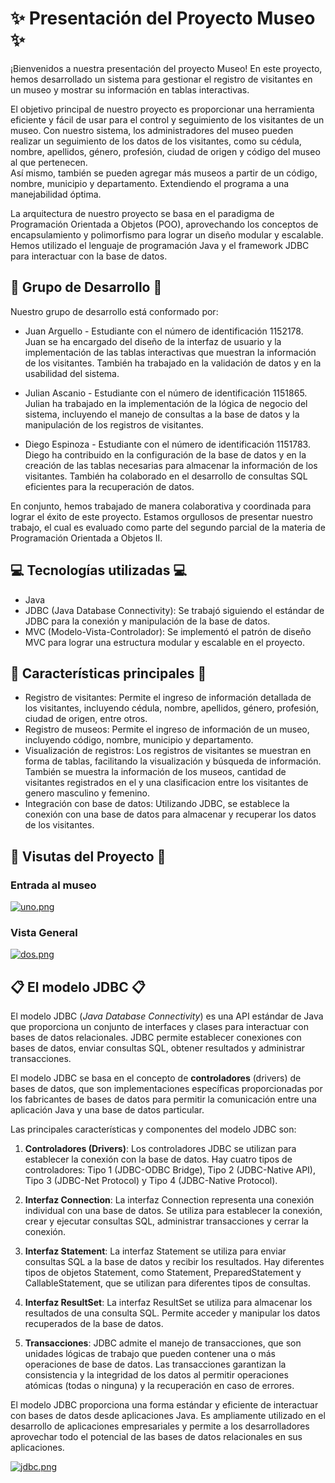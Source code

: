 # ✨ Presentación del Proyecto Museo ✨

¡Bienvenidos a nuestra presentación del proyecto Museo! En este proyecto, hemos desarrollado un sistema para gestionar el registro de visitantes en un museo y mostrar su información en tablas interactivas.

El objetivo principal de nuestro proyecto es proporcionar una herramienta eficiente y fácil de usar para el control y seguimiento de los visitantes de un museo. Con nuestro sistema, los administradores del museo pueden realizar un seguimiento de los datos de los visitantes, como su cédula, nombre, apellidos, género, profesión, ciudad de origen y código del museo al que pertenecen.  
Así mismo, también se pueden agregar más museos a partir de un código, nombre, municipio y departamento. Extendiendo el programa a una manejabilidad óptima.  

La arquitectura de nuestro proyecto se basa en el paradigma de Programación Orientada a Objetos (POO), aprovechando los conceptos de encapsulamiento y polimorfismo para lograr un diseño modular y escalable. Hemos utilizado el lenguaje de programación Java y el framework JDBC para interactuar con la base de datos.  

## 🤝 Grupo de Desarrollo 🤝

Nuestro grupo de desarrollo está conformado por:

- Juan Arguello - Estudiante con el número de identificación 1152178. Juan se ha encargado del diseño de la interfaz de usuario y la implementación de las tablas interactivas que muestran la información de los visitantes. También ha trabajado en la validación de datos y en la usabilidad del sistema. 

- Julian Ascanio - Estudiante con el número de identificación 1151865. Julian ha trabajado en la implementación de la lógica de negocio del sistema, incluyendo el manejo de consultas a la base de datos y la manipulación de los registros de visitantes.

- Diego Espinoza - Estudiante con el número de identificación 1151783. Diego ha contribuido en la configuración de la base de datos y en la creación de las tablas necesarias para almacenar la información de los visitantes. También ha colaborado en el desarrollo de consultas SQL eficientes para la recuperación de datos.

En conjunto, hemos trabajado de manera colaborativa y coordinada para lograr el éxito de este proyecto. Estamos orgullosos de presentar nuestro trabajo, el cual es evaluado como parte del segundo parcial de la materia de Programación Orientada a Objetos II.

## 💻 Tecnologías utilizadas 💻

- Java
- JDBC (Java Database Connectivity): Se trabajó siguiendo el estándar de JDBC para la conexión y manipulación de la base de datos.
- MVC (Modelo-Vista-Controlador): Se implementó el patrón de diseño MVC para lograr una estructura modular y escalable en el proyecto.  
  
## 📌 Características principales 📌

- Registro de visitantes: Permite el ingreso de información detallada de los visitantes, incluyendo cédula, nombre, apellidos, género, profesión, ciudad de origen, entre otros.  
- Registro de museos: Permite el ingreso de información de un museo, incluyendo código, nombre, municipio y departamento.    
- Visualización de registros: Los registros de visitantes se muestran en forma de tablas, facilitando la visualización y búsqueda de información. También se muestra la información de los museos, cantidad de visitantes registrados en el y una clasificacion entre los visitantes de genero masculino y femenino.  
- Integración con base de datos: Utilizando JDBC, se establece la conexión con una base de datos para almacenar y recuperar los datos de los visitantes.  

## 👀 Visutas del Proyecto 👀 
### Entrada al museo
[![uno.png](https://i.postimg.cc/6QJbJj0Z/uno.png)](https://postimg.cc/LJD3jVG4)  
### Vista General  
[![dos.png](https://i.postimg.cc/HLm1m44r/dos.png)](https://postimg.cc/gxgTqh7p)  

## 📋 El modelo JDBC 📋

El modelo JDBC (*Java Database Connectivity*) es una API estándar de Java que proporciona un conjunto de interfaces y clases para interactuar con bases de datos relacionales. JDBC permite establecer conexiones con bases de datos, enviar consultas SQL, obtener resultados y administrar transacciones.

El modelo JDBC se basa en el concepto de **controladores** (drivers) de bases de datos, que son implementaciones específicas proporcionadas por los fabricantes de bases de datos para permitir la comunicación entre una aplicación Java y una base de datos particular.

Las principales características y componentes del modelo JDBC son:

1. **Controladores (Drivers)**: Los controladores JDBC se utilizan para establecer la conexión con la base de datos. Hay cuatro tipos de controladores: Tipo 1 (JDBC-ODBC Bridge), Tipo 2 (JDBC-Native API), Tipo 3 (JDBC-Net Protocol) y Tipo 4 (JDBC-Native Protocol).

2. **Interfaz Connection**: La interfaz Connection representa una conexión individual con una base de datos. Se utiliza para establecer la conexión, crear y ejecutar consultas SQL, administrar transacciones y cerrar la conexión.

3. **Interfaz Statement**: La interfaz Statement se utiliza para enviar consultas SQL a la base de datos y recibir los resultados. Hay diferentes tipos de objetos Statement, como Statement, PreparedStatement y CallableStatement, que se utilizan para diferentes tipos de consultas.

4. **Interfaz ResultSet**: La interfaz ResultSet se utiliza para almacenar los resultados de una consulta SQL. Permite acceder y manipular los datos recuperados de la base de datos.

5. **Transacciones**: JDBC admite el manejo de transacciones, que son unidades lógicas de trabajo que pueden contener una o más operaciones de base de datos. Las transacciones garantizan la consistencia y la integridad de los datos al permitir operaciones atómicas (todas o ninguna) y la recuperación en caso de errores.

El modelo JDBC proporciona una forma estándar y eficiente de interactuar con bases de datos desde aplicaciones Java. Es ampliamente utilizado en el desarrollo de aplicaciones empresariales y permite a los desarrolladores aprovechar todo el potencial de las bases de datos relacionales en sus aplicaciones.

[![jdbc.png](https://i.postimg.cc/qvmSPXFX/jdbc.png)](https://postimg.cc/0zwVmmPb)

